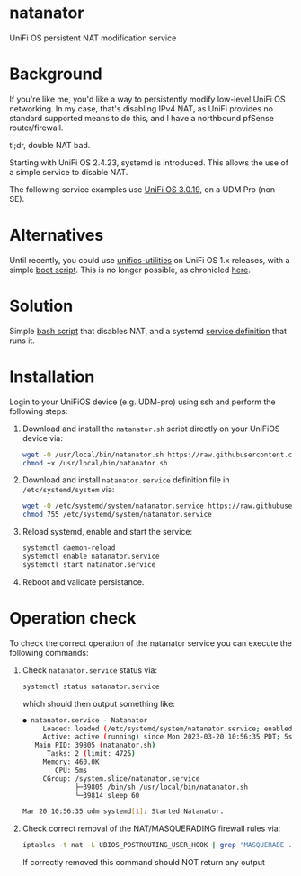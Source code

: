 # natanator
UniFi OS persistent NAT modification service

# Background

If you're like me, you'd like a way to persistently modify low-level UniFi OS networking. In my case, that's disabling IPv4 NAT, as UniFi provides no standard supported means to do this, and I have a northbound pfSense router/firewall.

tl;dr, double NAT bad.

Starting with UniFi OS 2.4.23, systemd is introduced. This allows the use of a simple service to disable NAT.

The following service examples use [UniFi OS 3.0.19](https://community.ui.com/releases/UniFi-OS-Dream-Machines-3-0-19/aae685bb-4b96-4016-9125-29e57d7f2844), on a UDM Pro (non-SE).

# Alternatives

Until recently, you could use [unifios-utilities](https://github.com/unifi-utilities/unifios-utilities) on UniFi OS 1.x releases, with a simple [boot script](https://github.com/unifi-utilities/unifios-utilities/tree/main/on-boot-script). This is no longer possible, as chronicled [here](https://github.com/unifi-utilities/unifios-utilities/issues/416).

# Solution

Simple [bash script](natanator.sh) that disables NAT, and a systemd [service definition](natanator.service) that runs it.

# Installation

Login to your UniFiOS device (e.g. UDM-pro) using ssh and perform the following steps:

1. Download and install the `natanator.sh` script directly on your UniFiOS device via:
   ```sh
   wget -O /usr/local/bin/natanator.sh https://raw.githubusercontent.com/jadedeane/natanator/main/natanator.s
   chmod +x /usr/local/bin/natanator.sh
   ```

2. Download and install `natanator.service` definition file in `/etc/systemd/system` via:
   ```sh
   wget -O /etc/systemd/system/natanator.service https://raw.githubusercontent.com/jadedeane/natanator/main/natanator.service
   chmod 755 /etc/systemd/system/natanator.service
   ```

3. Reload systemd, enable and start the service:
   ```sh
   systemctl daemon-reload
   systemctl enable natanator.service
   systemctl start natanator.service
   ```

4. Reboot and validate persistance.

# Operation check

To check the correct operation of the natanator service you can execute the following commands:

1. Check `natanator.service` status via:
   ```sh
   systemctl status natanator.service
   ```
   which should then output something like:
   ```sh
   ● natanator.service - Natanator
        Loaded: loaded (/etc/systemd/system/natanator.service; enabled; vendor preset: enabled)
        Active: active (running) since Mon 2023-03-20 10:56:35 PDT; 5s ago
      Main PID: 39805 (natanator.sh)
         Tasks: 2 (limit: 4725)
        Memory: 460.0K
           CPU: 5ms
        CGroup: /system.slice/natanator.service
                ├─39805 /bin/sh /usr/local/bin/natanator.sh
                └─39814 sleep 60

   Mar 20 10:56:35 udm systemd[1]: Started Natanator.
   ```

2. Check correct removal of the NAT/MASQUERADING firewall rules via:
   ```sh
   iptables -t nat -L UBIOS_POSTROUTING_USER_HOOK | grep "MASQUERADE .* UBIOS_ADDRv4_eth."
   ```
   If correctly removed this command should NOT return any output
